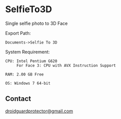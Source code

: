 # SelfieTo3D
Single selfie photo to 3D Face

Export Path:

    Documents->Selfie To 3D

System Requirement:

    CPU: Intel Pentium G620
	     For Face 3: CPU with AVX Instruction Support
		 
	RAM: 2.00 GB Free
	
	OS: Windows 7 64-bit

Contact
-------
droidguardprotector@gmail.com
